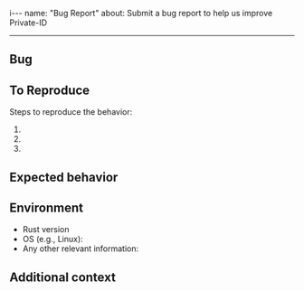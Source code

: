 i---
name: "Bug Report"
about: Submit a bug report to help us improve Private-ID

---

##  Bug

<!-- A clear and concise description of what the bug is. -->

## To Reproduce

Steps to reproduce the behavior:

1.
1.
1.

<!-- If you have a code sample, error messages, stack traces, please provide it here as well -->

## Expected behavior

<!-- A clear and concise description of what you expected to happen. -->

## Environment

 - Rust version
 - OS (e.g., Linux):
 - Any other relevant information:

## Additional context

<!-- Add any other context about the problem here. -->
